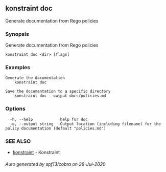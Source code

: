 ## konstraint doc

Generate documentation from Rego policies

### Synopsis

Generate documentation from Rego policies

```
konstraint doc <dir> [flags]
```

### Examples

```
Generate the documentation
	konstraint doc

Save the documentation to a specific directory
	konstraint doc --output docs/policies.md
```

### Options

```
  -h, --help            help for doc
  -o, --output string   Output location (including filename) for the policy documentation (default "policies.md")
```

### SEE ALSO

* [konstraint](konstraint.md)	 - Konstraint

###### Auto generated by spf13/cobra on 28-Jul-2020
